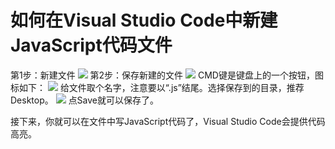 # 如何在Visual Studio Code中新建JavaScript代码文件

第1步：新建文件
![](https://i.imgur.com/DacRqS6.png)
第2步：保存新建的文件
![](https://i.imgur.com/yob12ZX.png)
CMD键是键盘上的一个按钮，图标如下：
![](https://i.imgur.com/HNcHAoL.png)
给文件取个名字，注意要以“.js”结尾。选择保存到的目录，推荐Desktop。
![](https://i.imgur.com/rRikHnc.png)
点Save就可以保存了。

接下来，你就可以在文件中写JavaScript代码了，Visual Studio Code会提供代码高亮。
